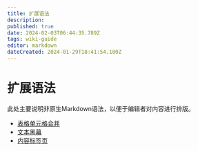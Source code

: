 ```yaml
---
title: 扩展语法
description: 
published: true
date: 2024-02-03T06:44:35.789Z
tags: wiki-guide
editor: markdown
dateCreated: 2024-01-29T18:41:54.100Z
---
```


# 扩展语法
此处主要说明非原生Markdown语法，以便于编辑者对内容进行排版。

- [表格单元格合并](/zh/extend-function/table-rowspan)
- [文本黑幕](/zh/extend-function/spoiler)
- [内容标签页](/zh/extend-function/content-tabs)